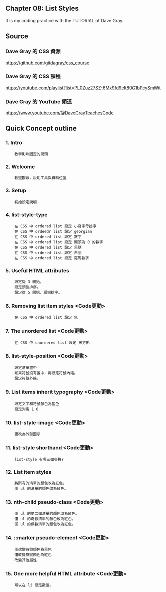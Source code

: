## Chapter 08: List Styles
It is my coding practice with the TUTORIAL of Dave Gray. 

## Source
### Dave Gray 的 CSS 資源
https://github.com/gitdagray/css_course

### Dave Gray 的 CSS 課程
https://youtube.com/playlist?list=PL0Zuz27SZ-6Mx9fd9elt80G1bPcySmWit

### Dave Gray 的 YouTube 頻道
https://www.youtube.com/@DaveGrayTeachesCode

## Quick Concept outline
###  1. Intro
        教學影片固定的開頭

###  2. Welcome
        歡迎觀眾，說明工具與資料位置

###  3. Setup
        初始設定說明

###  4. list-style-type
        在 CSS 中 ordered list 設定 小寫字母排序
        在 CSS 中 ordeedr list 設定 georgian
        在 CSS 中 ordered list 設定 數字
        在 CSS 中 ordered list 設定 開頭為 0 的數字
        在 CSS 中 ordered list 設定 黑點
        在 CSS 中 ordered list 設定 白圈
        在 CSS 中 ordered list 設定 羅馬數字

###  5. Useful HTML attributes
        設定從 3 開始。
        設定顛倒排序。
        設定從 5 開始，顛倒排序。

###  6. Removing list item styles <Code更動>
        在 CSS 中 ordered list 設定 無

###  7. The unordered list <Code更動>
        在 CSS 中 unordered list 設定 黑方形

###  8. list-style-position  <Code更動>
        設定清單置中
        如果符號沒有置中，再設定符號內縮。
        設定符號外擴。

###  9. List items inherit typography <Code更動>
        設定文字和符號顏色為藍色
        設定列高 1.6

### 10. list-style-image <Code更動>
        更改為外部圖示

### 11. list-style shorthand <Code更動>
        list-style 有哪三個參數?

### 12. List item styles
        將所有的清單的顏色改為紅色。
        僅 ul 的清單的顏色改為紅色。
        
### 13. nth-child pseudo-class <Code更動>
        僅 ul 的第二個清單的顏色改為紅色。
        僅 ul 的奇數清單的顏色改為紅色。
        僅 ul 的偶數清單的顏色改為紅色。
        
### 14. ::marker pseudo-element <Code更動>
        僅改變符號顏色為黑色
        僅改變符號顏色為紅色
        改變其他屬性
        
### 15. One more helpful HTML attribute <Code更動>
        可以在 li 設定數值。
        
